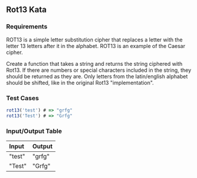 ## Rot13 Kata

### Requirements 

ROT13 is a simple letter substitution cipher that replaces a letter with the letter 13 letters after it in the alphabet. ROT13 is an example of the Caesar cipher.

Create a function that takes a string and returns the string ciphered with Rot13. If there are numbers or special characters included in the string, they should be returned as they are. Only letters from the latin/english alphabet should be shifted, like in the original Rot13 "implementation".

### Test Cases

```JavaScript
rot13('test') # => "grfg"
rot13('Test') # => "Grfg"
```

### Input/Output Table

| Input               | Output                      |
| :------------------ | :-------------------------- |
| "test"              | "grfg" |
| "Test"              | "Grfg"         |